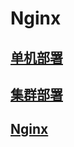 # Nginx

## [单机部署](https://github.com/QQ1350995917/gitbook/tree/1301eb5173842b2e1ed6ae91795462f32063b906/web/nginx/chapter1.md)

## [集群部署](https://github.com/QQ1350995917/gitbook/tree/1301eb5173842b2e1ed6ae91795462f32063b906/web/nginx/chapter2.md)

## [Nginx](https://www.jianshu.com/p/e90050dc89b6)
